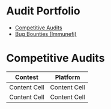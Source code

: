 # Audit Portfolio
- [Competitive Audits](doc:linking-to-pages#anchor)
- [Bug Bounties (Immunefi)](doc:linking-to-pages#anchor)
# Competitive Audits
|    Contest  |   Platform  |
| ------------- | ------------- |
| Content Cell  | Content Cell  |
| Content Cell  | Content Cell  |
